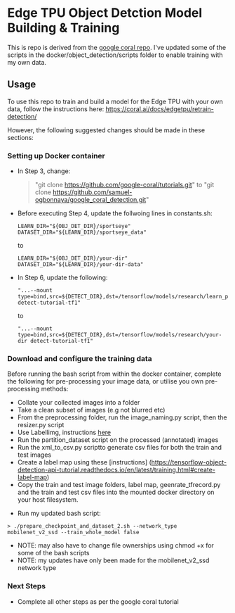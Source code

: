 # Edge TPU Object Detction Model Building & Training

This is repo is derived from the [google coral repo](https://github.com/google-coral/tutorials). 
I've updated some of the scripts in the docker/object_detection/scripts folder to enable training with my own data.

## Usage

To use this repo to train and build a model for the Edge TPU with your own data, follow the instructions here:
https://coral.ai/docs/edgetpu/retrain-detection/


However, the following suggested changes should be made in these sections:

### Setting up Docker container

+ In Step 3, change:
   > "git clone https://github.com/google-coral/tutorials.git" 
   to
   > "git clone https://github.com/samuel-ogbonnaya/google_coral_detection.git"

+  Before executing Step 4, update the follwoing lines in constants.sh: 
   ```
   LEARN_DIR="${OBJ_DET_DIR}/sportseye"
   DATASET_DIR="${LEARN_DIR}/sportseye_data" 
   ```
   to
   ```
   LEARN_DIR="${OBJ_DET_DIR}/your-dir"
   DATASET_DIR="${LEARN_DIR}/your-dir-data"
   ```
+  In Step 6, update the following:
   ```
   "...--mount type=bind,src=${DETECT_DIR},dst=/tensorflow/models/research/learn_pet detect-tutorial-tf1"
   ```
   to 
   ```
   "...--mount type=bind,src=${DETECT_DIR},dst=/tensorflow/models/research/your-dir detect-tutorial-tf1"
   ```
### Download and configure the training data
Before running the bash script from within the docker container, complete the following for pre-processing your image data, or utilise you own pre-processing methods:
- Collate your collected images into a folder
- Take a clean subset of images (e.g not blurred etc)
- From the preprocessing folder, run the image_naming.py script, then the resizer.py script
- Use Labellimg, instructions [here](https://tensorflow-object-detection-api-tutorial.readthedocs.io/en/latest/training.html#annotate-the-dataset)
- Run the partition_dataset script on the processed (annotated) images 
- Run the xml_to_csv.py scriptto generate csv files for both the train and test images
- Create a label map using these [instructions] (https://tensorflow-object-detection-api-tutorial.readthedocs.io/en/latest/training.html#create-label-map)
- Copy the train and test image folders, label map, geenrate_tfrecord.py and the train and test csv files into the mounted docker directory on your host filesystem.

+ Run my updated bash script:
```
> ./prepare_checkpoint_and_dataset_2.sh --network_type mobilenet_v2_ssd --train_whole_model false
```

+ NOTE: may also have to change file ownerships using chmod +x for some of the bash scripts
+ NOTE: my updates have only been made for the mobilenet_v2_ssd network type

### Next Steps
+ Complete all other steps as per the google coral tutorial
